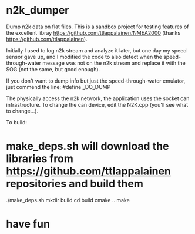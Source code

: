 # n2k_dumper
Dump n2k data on flat files.
This is a sandbox project for testing features of the excellent libray https://github.com/ttlappalainen/NMEA2000 (thanks https://github.com/ttlappalainen).

Initially I used to log n2k stream and analyze it later, but one day my speed sensor gave up, and I modified the code to also detect when the speed-through-water message was not on the n2k stream and replace it with the SOG (not the same, but good enough).

If you don't want to dump info but just the speed-through-water emulator, just commend the line:
#define _DO_DUMP

The physically access the n2k network, the application uses the socket can infrastructure. To change the can device, edit the N2K.cpp (you'll see what to change...).

To build:
# make_deps.sh will download the libraries from https://github.com/ttlappalainen repositories and build them
./make_deps.sh
mkdir build
cd build
cmake ..
make
# have fun



